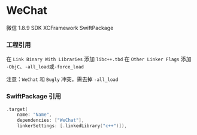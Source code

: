 # WeChat

微信 1.8.9 SDK XCFramework SwiftPackage

### 工程引用
在 `Link Binary With Libraries` 添加 `libc++.tbd`
在 `Other Linker Flags` 添加 `-ObjC`、`-all_load`或`-force_load` 

注意：`WeChat` 和 `Bugly` 冲突，需去掉 `-all_load`

### SwiftPackage 引用

```swift
.target(
    name: "Name",
    dependencies: ["WeChat"],
    linkerSettings: [.linkedLibrary("c++")]),
```
